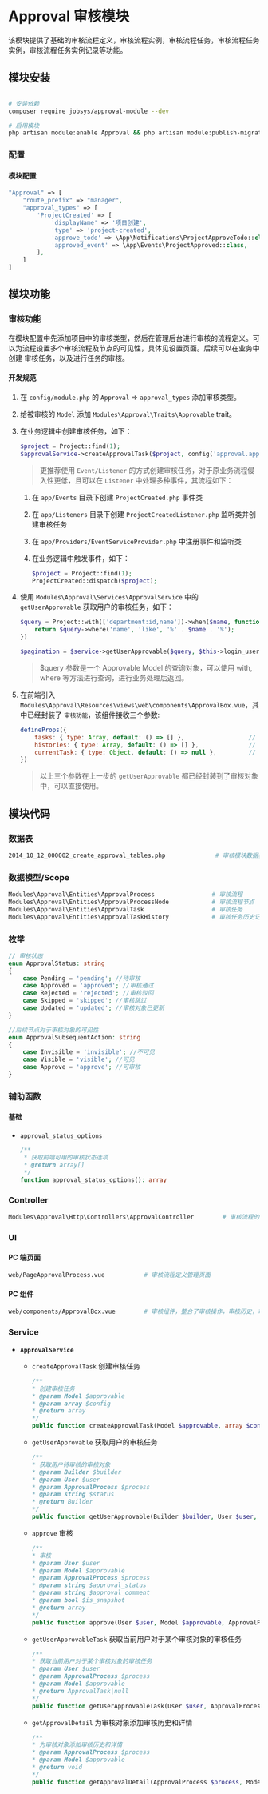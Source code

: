 # **Approval** 审核模块

该模块提供了基础的审核流程定义，审核流程实例，审核流程任务，审核流程任务实例，审核流程任务实例记录等功能。

## 模块安装
```bash

# 安装依赖
composer require jobsys/approval-module --dev

# 启用模块
php artisan module:enable Approval && php artisan module:publish-migration Approval && php artisan migrate
```

### 配置

#### 模块配置

```php
"Approval" => [
    "route_prefix" => "manager",                                                    // 路由前缀
    "approval_types" => [                                                           // 审核类型列表
        'ProjectCreated' => [                                                       // 审核类型名称
            'displayName' => '项目创建',                                             // 审核类型显示名称           
            'type' => 'project-created',                                            // 审核类型标识    
            'approve_todo' => \App\Notifications\ProjectApproveTodo::class,         // 审核待办通知类
            'approved_event' => \App\Events\ProjectApproved::class,                 // 审核结果事件通知类
        ],
    ]
]
```

## 模块功能

### 审核功能

在模块配置中先添加项目中的审核类型，然后在管理后台进行审核的流程定义。可以为流程设置多个审核流程及节点的可见性，具体见设置页面。后续可以在业务中创建
审核任务，以及进行任务的审核。

#### 开发规范

1. 在  `config/module.php` 的 `Approval` => `approval_types` 添加审核类型。

2. 给被审核的 `Model` 添加 `Modules\Approval\Traits\Approvable` trait。

3. 在业务逻辑中创建审核任务，如下：

   ```php
   $project = Project::find(1);
   $approvalService->createApprovalTask($project, config('approval.approval_types.ProjectCreated'));
   ```

   > 更推荐使用 `Event/Listener` 的方式创建审核任务，对于原业务流程侵入性更低，且可以在 `Listener` 中处理多种事件，其流程如下：

    1. 在 `app/Events` 目录下创建 `ProjectCreated.php` 事件类

    2. 在 `app/Listeners` 目录下创建 `ProjectCreatedListener.php` 监听类并创建审核任务

    3. 在 `app/Providers/EventServiceProvider.php` 中注册事件和监听类

    4. 在业务逻辑中触发事件，如下：

       ```php
       $project = Project::find(1);
       ProjectCreated::dispatch($project);
       ```

4. 使用 `Modules\Approval\Services\ApprovalService` 中的 `getUserApprovable` 获取用户的审核任务，如下：

   ```php
   $query = Project::with(['department:id,name'])->when($name, function ($query) use ($name) {
       return $query->where('name', 'like', '%' . $name . '%');
   })
   
   $pagination = $service->getUserApprovable($query, $this->login_user, $process, $approval_status)->paginate();
   ```

   > $query 参数是一个 Approvable Model 的查询对象，可以使用 with, where 等方法进行查询，进行业务处理后返回。

5. 在前端引入 `Modules\Approval\Resources\views\web\components\ApprovalBox.vue`，其中已经封装了 `审核功能`，该组件接收三个参数:

   ```js
   defineProps({
       tasks: { type: Array, default: () => [] },                  // 审核流程的中该审核对象的任务列表
       histories: { type: Array, default: () => [] },              // 审核对象的审核历史记录                 
       currentTask: { type: Object, default: () => null },         // 当前审核任务
   })
   ```

   > 以上三个参数在上一步的 `getUserApprovable` 都已经封装到了审核对象中，可以直接使用。

## 模块代码

### 数据表

```bash
2014_10_12_000002_create_approval_tables.php              # 审核模块数据表
```

### 数据模型/Scope

```bash
Modules\Approval\Entities\ApprovalProcess                # 审核流程
Modules\Approval\Entities\ApprovalProcessNode            # 审核流程节点
Modules\Approval\Entities\ApprovalTask                   # 审核任务
Modules\Approval\Entities\ApprovalTaskHistory            # 审核任务历史记录                       
```

### 枚举

```php
// 审核状态
enum ApprovalStatus: string
{
    case Pending = 'pending'; //待审核
    case Approved = 'approved'; //审核通过
    case Rejected = 'rejected'; //审核驳回
    case Skipped = 'skipped'; //审核跳过
    case Updated = 'updated'; //审核对象已更新
}

//后续节点对于审核对象的可见性
enum ApprovalSubsequentAction: string
{
    case Invisible = 'invisible'; //不可见
    case Visible = 'visible'; //可见
    case Approve = 'approve'; //可审核
}
```

### 辅助函数

#### 基础

+ `approval_status_options`

  ```php
  /**
   * 获取前端可用的审核状态选项
   * @return array[]
   */
  function approval_status_options(): array
  ```

### Controller

```bash
Modules\Approval\Http\Controllers\ApprovalController        # 审核流程的增删改查以及审核操作的 API
```

### UI

#### PC 端页面

```bash
web/PageApprovalProcess.vue           # 审核流程定义管理页面
```

#### PC 组件

```bash
web/components/ApprovalBox.vue        # 审核组件，整合了审核操作，审核历史，审核流程等功能
```

### Service

+ **`ApprovalService`**

    - `createApprovalTask` 创建审核任务

      ```php
      /**
      * 创建审核任务
      * @param Model $approvable
      * @param array $config
      * @return array
      */
      public function createApprovalTask(Model $approvable, array $config): array
      ```

    - `getUserApprovable` 获取用户的审核任务

      ```php
      /**
      * 获取用户待审核的审核对象
      * @param Builder $builder
      * @param User $user
      * @param ApprovalProcess $process
      * @param string $status
      * @return Builder
      */
      public function getUserApprovable(Builder $builder, User $user, ApprovalProcess $process, string $status = ''): Builder
      ```

    - `approve` 审核

      ```php
      /**
      * 审核
      * @param User $user
      * @param Model $approvable
      * @param ApprovalProcess $process
      * @param string $approval_status
      * @param string $approval_comment
      * @param bool $is_snapshot
      * @return array
      */
      public function approve(User $user, Model $approvable, ApprovalProcess $process, string $approval_status, string $approval_comment = '', bool $is_snapshot = false): array
      ```

    - `getUserApprovableTask` 获取当前用户对于某个审核对象的审核任务

      ```php
      /**
      * 获取当前用户对于某个审核对象的审核任务
      * @param User $user
      * @param ApprovalProcess $process
      * @param Model $approvable
      * @return ApprovalTask|null
      */
      public function getUserApprovableTask(User $user, ApprovalProcess $process, Model $approvable): ApprovalTask|null
      ```

    - `getApprovalDetail` 为审核对象添加审核历史和详情

      ```php
      /**
      * 为审核对象添加审核历史和详情
      * @param ApprovalProcess $process
      * @param Model $approvable
      * @return void
      */
      public function getApprovalDetail(ApprovalProcess $process, Model $approvable): void
      ```
